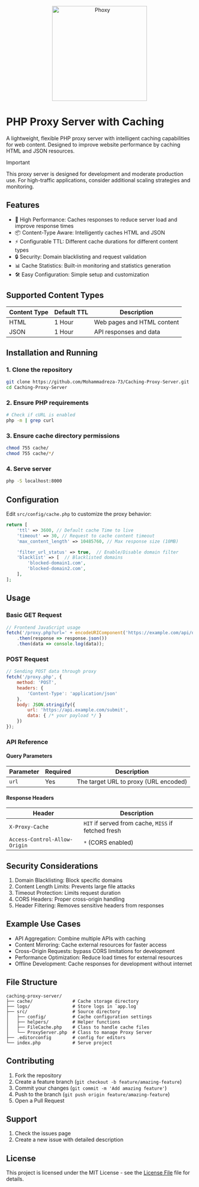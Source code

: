 <p align="center">
    <img width="256" height="256" alt="Phoxy" src="https://github.com/user-attachments/assets/1f7e1854-c831-472a-9a3b-469cdd9293d8" />
</p>

# PHP Proxy Server with Caching

A lightweight, flexible PHP proxy server with intelligent caching capabilities for web content. Designed to improve website performance by caching HTML and JSON resources.

> [!IMPORTANT]  
> This proxy server is designed for development and moderate production use. For high-traffic applications, consider additional scaling strategies and monitoring.

## Features

- 🚀 High Performance: Caches responses to reduce server load and improve response times
- 📦 Content-Type Aware: Intelligently caches HTML and JSON
- ⚡ Configurable TTL: Different cache durations for different content types
- 🔒 Security: Domain blacklisting and request validation
- 📊 Cache Statistics: Built-in monitoring and statistics generation
- 🛠️ Easy Configuration: Simple setup and customization

## Supported Content Types

| Content Type | Default TTL |        Description         |
| ------------ | ----------- | -------------------------- |
| HTML         |   1 Hour    | Web pages and HTML content |
| JSON         |   1 Hour    | API responses and data     |

## Installation and Running

### 1. Clone the repository
``` bash
git clone https://github.com/Mohammadreza-73/Caching-Proxy-Server.git
cd Caching-Proxy-Server
```

### 2. Ensure PHP requirements
``` bash
# Check if cURL is enabled
php -m | grep curl
```

### 3. Ensure cache directory permissions
``` bash
chmod 755 cache/
chmod 755 cache/*/
```

### 4. Serve server
``` bash
php -S localhost:8000
```

## Configuration

Edit `src/config/cache.php` to customize the proxy behavior:
``` php
return [
    'ttl' => 3600, // Default cache Time to live
    'timeout' => 30, // Request to cache content timeout
    'max_content_length' => 10485760, // Max response size (10MB)

    'filter_url_status' => true,  // Enable/Disable domain filter
    'blacklist' => [  // Blacklisted domains
        'blocked-domain1.com',
        'blocked-domain2.com',
    ],
];
```

## Usage

### Basic GET Request
``` js
// Frontend JavaScript usage
fetch('/proxy.php?url=' + encodeURIComponent('https://example.com/api/data'))
    .then(response => response.json())
    .then(data => console.log(data));
```

### POST Request
``` js
// Sending POST data through proxy
fetch('/proxy.php', {
    method: 'POST',
    headers: {
        'Content-Type': 'application/json'
    },
    body: JSON.stringify({
        url: 'https://api.example.com/submit',
        data: { /* your payload */ }
    })
});
```

### API Reference

#### Query Parameters
| Parameter | Required |               Description             |
| --------- | -------- | ------------------------------------- |
| `url`     | Yes      | The target URL to proxy (URL encoded) |

#### Response Headers
|          Header               |                      Description                    |
| ----------------------------- | --------------------------------------------------- |
| `X-Proxy-Cache`               | `HIT` if served from cache, `MISS` if fetched fresh |
| `Access-Control-Allow-Origin` | `*` (CORS enabled)                                  |

## Security Considerations

1. Domain Blacklisting: Block specific domains
2. Content Length Limits: Prevents large file attacks
3. Timeout Protection: Limits request duration
4. CORS Headers: Proper cross-origin handling
5. Header Filtering: Removes sensitive headers from responses

## Example Use Cases

 - API Aggregation: Combine multiple APIs with caching
 - Content Mirroring: Cache external resources for faster access
 - Cross-Origin Requests: bypass CORS limitations for development
 - Performance Optimization: Reduce load times for external resources
 - Offline Development: Cache responses for development without internet

## File Structure

``` text
caching-proxy-server/
├── cache/               # Cache storage directory
├── logs/                # Store logs in `app.log`
├── src/                 # Source directory
│   ├── config/          # Cache configuration settings
│   ├── helpers/         # Helper functions
│   ├── FileCache.php    # Class to handle cache files
│   └── ProxyServer.php  # Class to manage Proxy Server
├── .editorconfig        # config for editors
└── index.php            # Serve project
```

## Contributing

1. Fork the repository
2. Create a feature branch (`git checkout -b feature/amazing-feature`)
3. Commit your changes (`git commit -m 'Add amazing feature'`)
4. Push to the branch (`git push origin feature/amazing-feature`)
5. Open a Pull Request

## Support

1. Check the issues page
2. Create a new issue with detailed description

## License

This project is licensed under the MIT License - see the [License File](LICENSE) file for details.